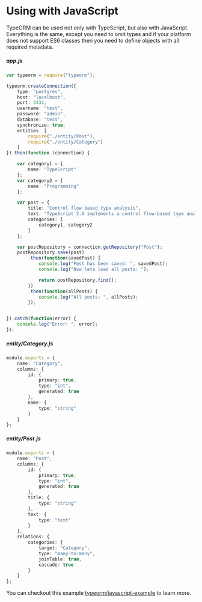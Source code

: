 # Using with JavaScript
  
TypeORM can be used not only with TypeScript, but also with JavaScript. 
Everything is the same, except you need to omit types and if your platform does not support ES6 classes then you need to define objects with all required metadata.

##### app.js

```typescript
var typeorm = require("typeorm");

typeorm.createConnection({
    type: "postgres",
    host: "localhost",
    port: 5432,
    username: "test",
    password: "admin",
    database: "test",
    synchronize: true,
    entities: [
        require("./entity/Post"),
        require("./entity/Category")
    ]
}).then(function (connection) {

    var category1 = {
        name: "TypeScript"
    };
    var category2 = {
        name: "Programming"
    };

    var post = {
        title: "Control flow based type analysis",
        text: "TypeScript 2.0 implements a control flow-based type analysis for local variables and parameters.",
        categories: [
            category1, category2
        ]
    };

    var postRepository = connection.getRepository("Post");
    postRepository.save(post)
        .then(function(savedPost) {
            console.log("Post has been saved: ", savedPost);
            console.log("Now lets load all posts: ");

            return postRepository.find();
        })
        .then(function(allPosts) {
            console.log("All posts: ", allPosts);
        });


}).catch(function(error) {
    console.log("Error: ", error);
});
```

##### entity/Category.js

```typescript
module.exports = {
    name: "Category",
    columns: {
        id: {
            primary: true,
            type: "int",
            generated: true
        },
        name: {
            type: "string"
        }
    }
};
```

##### entity/Post.js

```typescript
module.exports = {
    name: "Post",
    columns: {
        id: {
            primary: true,
            type: "int",
            generated: true
        },
        title: {
            type: "string"
        },
        text: {
            type: "text"
        }
    },
    relations: {
        categories: {
            target: "Category",
            type: "many-to-many",
            joinTable: true,
            cascade: true
        }
    }
};
```

You can checkout this example [typeorm/javascript-example](https://github.com/typeorm/javascript-example) to learn more.
